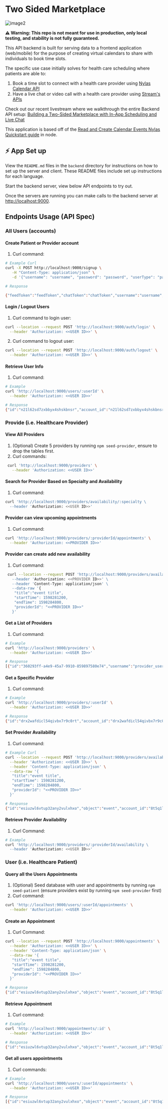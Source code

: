 # Two Sided Marketplace

![image2](https://github.com/nylas-samples/two-sided-marketplace/assets/553578/de1b9b3f-fafa-470d-9719-44c899477099)

**⚠️ Warning: This repo is not meant for use in production, only local testing, and stability is not fully guaranteed.**

This API backend is built for serving data to a frontend application (web/mobile) for the purpose of creating virtual calendars to share with individuals to book time slots.

The specific use case initially solves for health care scheduling where patients are able to:
1. Book a time slot to connect with a health care provider using [Nylas Calendar API](https://developer.nylas.com/docs/calendar/)
2. Have a live chat or video call  with a health care provider using [Stream's APIs](https://getstream.io/)

Check out our recent livestream where we walkthrough the entire Backend API setup: [Building a Two-Sided Marketplace with In-App Scheduling and Live Chat](https://www.youtube.com/watch?v=NV1ugrZayns)

This application is based off of the [Read and Create Calendar Events Nylas Quickstart guide](https://github.com/nylas/use-cases/tree/main/packages/read-and-create-calendar-events/backend/node) in node.

## ⚡️ App Set up

View the `README.md` files in the `backend` directory for instructions on how to set up the server and client. These README files include set up instructions for each language.

Start the backend server, view below API endpoints to try out.

Once the servers are running you can make calls to the backend server at [http://localhost:9000](http://localhost:9000).

## Endpoints Usage (API Spec)

### All Users (accounts)
#### Create Patient or Provider account
1. Curl command:
```sh
# Example Curl
curl -X POST http://localhost:9000/signup \
   -H "Content-Type: application/json" \
   -d '{"username": "username", "password": "password", "userType": "patient"}'

# Response

{"feedToken":"feedToken","chatToken":"chatToken","username":"username","userId":"UUID"}%    
```

#### Login / Logout Users
1. Curl command to login user:
```sh
curl --location --request POST 'http://localhost:9000/auth/login' \
  --header 'Authorization: <<USER ID>>' \
```
2. Curl command to logout user:
```sh
curl --location --request POST 'http://localhost:9000/auth/logout' \
  --header 'Authorization: <<USER ID>>' \
```

#### Retrieve User Info
1. Curl command:
```sh
# Example
curl 'http://localhost:9000/users/:userId' \
  --header 'Authorization: <<USER ID>>'

# Response
{"id":"n21l62sd7zxbbyx4shskbnsr","account_id":"n21l62sd7zxbbyx4shskbnsr","billing_state":"paid","email":"0e23f48d-9396-41e6-a4e9-9a978ed7a5b3","namespace_id":"","provider":"nylas","sync_state":"running","authentication_type":"password","trial":false}%   
```

### Provide (i.e. Healthcare Provider)
#### View All Providers
1. (Optional) Create 5 providers by running `npm seed-provider`, ensure to drop the tables first.
2. Curl commands:
```sh
 curl 'http://localhost:9000/providers' \
   --header 'Authorization: <<USER ID>>'
```

#### Search for Provider Based on Specialty and Availability
1. Curl command:
```sh
curl 'http://localhost:9000/providers/availability/:specialty \
  --header 'Authorization: <<USER ID>>'
```

#### Provider can view upcoming appointments
1. Curl command:
```sh
curl 'http://localhost:9000/providers/:providerId/appointments' \
  --header 'Authorization: <<PROVIDER ID>>'
```

#### Provider can create add new availability
1. Curl command:
```sh
 curl --location --request POST 'http://localhost:9000/providers/availability \
   --header 'Authorization: <<PROVIDER ID>>' \
   --header 'Content-Type: application/json' \
   --data-raw '{
    "title":"event title",
    "startTime": 1598281200,
    "endTime": 1598284800,
    "providerId": "<<PROVIDER ID>>"
   }'
```

#### Get a List of Providers
1. Curl command:
```sh
# Example
curl 'http://localhost:9000/providers' \
  --header 'Authorization: <<USER ID>>'

# Response
[{"id":"360293ff-a4e9-45a7-9910-859897580e74","username":"provider_username","emailAddress":"360293ff-a4e9-45a7-9910-859897580e74"}]%  
```

#### Get a Specific Provider
1. Curl command:
```sh
# Example
curl 'http://localhost:9000/providers/:userId' \
  --header 'Authorization: <<USER ID>>'

# Response
{"id":"drx2wafdicl54qivbx7r9c0rt","account_id":"drx2wafdicl54qivbx7r9c0rt","billing_state":"paid","email":"360293ff-a4e9-45a7-9910-859897580e74","namespace_id":"","provider":"nylas","sync_state":"running","authentication_type":"password","trial":false}%  
```

#### Set Provider Availability
1. Curl command:
```sh
# Example Curl
curl --location --request POST 'http://localhost:9000/providers/availability' \
  --header 'Authorization: <<USER ID>>' \
  --header 'Content-Type: application/json' \
  --data-raw '{
   "title":"event title",
   "startTime": 1598281200,
   "endTime": 1598284800,
   "providerId": "<<PROVIDER ID>>"
  }'

# Response
{"id":"esiuzwl6vtup32any2vulxhxo","object":"event","account_id":"8t5q1lkc4gbf6awu7hlvo681o","calendar_id":"426g4nji71kuozm0khd0r5htc","ical_uid":"e72fe0ea23ff4d3ea60f19ecf84fed2e@nylas.com","message_id":"","title":"event title","description":"","owner":"Virtual Calendar <cdb2c42e-d31a-45e0-96d5-6b29000f48d2>","participants":[],"read_only":false,"location":"","when":{"start_time":1598281200,"end_time":1598284800,"object":"timespan"},"busy":true,"status":"confirmed","original_start_time":null,"reminders":null,"notifications":[],"metadata":{"providerId":"0ea16eed-d558-43b4-a109-bca7218cf08f","userId":"0ea16eed-d558-43b4-a109-bca7218cf08f"},"organizer_email":"cdb2c42e-d31a-45e0-96d5-6b29000f48d2","organizer_name":"Virtual Calendar","hide_participants":false,"visibility":"","customer_event_id":""}% 
```

#### Retrieve Provider Availability
1. Curl Command:
```sh
# Example
curl 'http://localhost:9000/providers/:providerId/availability \
  --header 'Authorization: <<USER ID>>'
```

### User (i.e. Healthcare Patient)
#### Query all the Users Appointments
1. (Optional) Seed database with user and appointments by running `npm seed-patient` (ensure providers exist by running `npm seed-provider` first)
2. Curl command:
```sh
curl 'http://localhost:9000/users/:userId/appointments' \
  --header 'Authorization: <<USER ID>>'
```

#### Create an Appointment
1. Curl Command:
```sh
curl --location --request POST 'http://localhost:9000/appointments' \
  --header 'Authorization: <<USER ID>>' \
  --header 'Content-Type: application/json' \
  --data-raw '{
   "title":"event title",
   "startTime": 1598281200,
   "endTime": 1598284800,
   "providerId": "<<PROVIDER ID>>"
  }'

# Response
{"id":"esiuzwl6vtup32any2vulxhxo","object":"event","account_id":"8t5q1lkc4gbf6awu7hlvo681o","calendar_id":"426g4nji71kuozm0khd0r5htc","ical_uid":"e72fe0ea23ff4d3ea60f19ecf84fed2e@nylas.com","message_id":"","title":"event title","description":"","owner":"Virtual Calendar <cdb2c42e-d31a-45e0-96d5-6b29000f48d2>","participants":[],"read_only":false,"location":"","when":{"start_time":1598281200,"end_time":1598284800,"object":"timespan"},"busy":true,"status":"confirmed","original_start_time":null,"reminders":null,"notifications":[],"metadata":{"providerId":"0ea16eed-d558-43b4-a109-bca7218cf08f","userId":"0ea16eed-d558-43b4-a109-bca7218cf08f"},"organizer_email":"cdb2c42e-d31a-45e0-96d5-6b29000f48d2","organizer_name":"Virtual Calendar","hide_participants":false,"visibility":"","customer_event_id":""}% 
```

#### Retrieve Appointment
1. Curl command:
```sh
# Example
curl 'http://localhost:9000/appointments/:id' \
  --header 'Authorization: <<USER ID>>'

# Response
{"id":"esiuzwl6vtup32any2vulxhxo","object":"event","account_id":"8t5q1lkc4gbf6awu7hlvo681o","calendar_id":"426g4nji71kuozm0khd0r5htc","ical_uid":"e72fe0ea23ff4d3ea60f19ecf84fed2e@nylas.com","message_id":"","title":"event title","description":"","owner":"Virtual Calendar <cdb2c42e-d31a-45e0-96d5-6b29000f48d2>","participants":[],"read_only":false,"location":"","when":{"start_time":1598281200,"end_time":1598284800,"object":"timespan"},"busy":true,"status":"confirmed","original_start_time":null,"reminders":null,"notifications":[],"metadata":{"providerId":"0ea16eed-d558-43b4-a109-bca7218cf08f","userId":"0ea16eed-d558-43b4-a109-bca7218cf08f"},"organizer_email":"cdb2c42e-d31a-45e0-96d5-6b29000f48d2","organizer_name":"Virtual Calendar","hide_participants":false,"visibility":"","customer_event_id":""}%  
```

#### Get all users appointments
1. Curl commands:
```sh
# Example
curl 'http://localhost:9000/users/:userId/appointments' \
  --header 'Authorization: <<USER ID>>'

# Response
[{"id":"esiuzwl6vtup32any2vulxhxo","object":"event","account_id":"8t5q1lkc4gbf6awu7hlvo681o","calendar_id":"426g4nji71kuozm0khd0r5htc","ical_uid":"e72fe0ea23ff4d3ea60f19ecf84fed2e@nylas.com","message_id":"","title":"event title","description":"","owner":"Virtual Calendar <cdb2c42e-d31a-45e0-96d5-6b29000f48d2>","participants":[],"read_only":false,"location":"","when":{"start_time":1598281200,"end_time":1598284800,"object":"timespan"},"busy":true,"status":"confirmed","original_start_time":null,"reminders":null,"notifications":[],"metadata":{"providerId":"0ea16eed-d558-43b4-a109-bca7218cf08f","userId":"0ea16eed-d558-43b4-a109-bca7218cf08f"},"organizer_email":"cdb2c42e-d31a-45e0-96d5-6b29000f48d2","organizer_name":"Virtual Calendar","hide_participants":false,"visibility":"","customer_event_id":""}]
```
